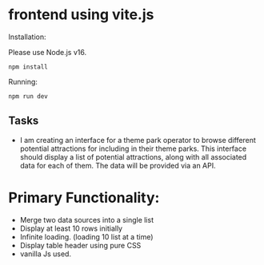 # frontend using vite.js

Installation:

Please use Node.js v16.

`npm install`

Running:

`npm run dev`

## Tasks

- I am creating an interface for a theme park operator to browse different potential attractions for including in their theme parks. This interface should display a list of potential attractions, along with all associated data for each of them. The data will be provided via an API.

# Primary Functionality:

- Merge two data sources into a single list
- Display at least 10 rows initially
- Infinite loading. (loading 10 list at a time)
- Display table header using pure CSS 
- vanilla Js used.

